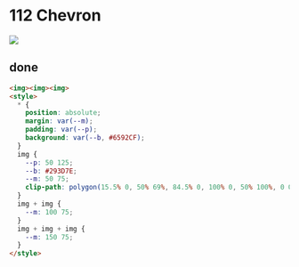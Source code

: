 # 112 Chevron

![](https://raw.githubusercontent.com/sari3l/css_battle/main/media/16789593632356/16789593728896.png)

## done

```html
<img><img><img>
<style>
  * {
    position: absolute;
    margin: var(--m);
    padding: var(--p);
    background: var(--b, #6592CF);
  }
  img {
    --p: 50 125;
    --b: #293D7E;
    --m: 50 75;
    clip-path: polygon(15.5% 0, 50% 69%, 84.5% 0, 100% 0, 50% 100%, 0 0);
  }
  img + img {
    --m: 100 75;
  }
  img + img + img {
    --m: 150 75;
  }
</style>
```
